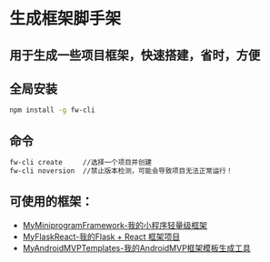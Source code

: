 # 生成框架脚手架

## 用于生成一些项目框架，快速搭建，省时，方便

## 全局安装

``` bash
npm install -g fw-cli
```

## 命令

``` bash
fw-cli create     //选择一个项目并创建
fw-cli noversion  //禁止版本检测，可能会导致项目无法正常运行！
```

## 可使用的框架：

* [MyMiniprogramFramework-我的小程序轻量级框架](https://github.com/dusunboy/MyMiniprogramFramework)
* [MyFlaskReact-我的Flask + React 框架项目](https://github.com/dusunboy/MyFlaskReact)
* [MyAndroidMVPTemplates-我的AndroidMVP框架模板生成工具](https://github.com/dusunboy/MyAndroidMVPTemplates)
